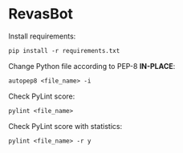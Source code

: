 # RevasBot

Install requirements:

```ps
pip install -r requirements.txt
```

Change Python file according to PEP-8 **IN-PLACE**:  

```ps
autopep8 <file_name> -i
```

Check PyLint score:

```ps
pylint <file_name>
```

Check PyLint score with statistics:

```ps
pylint <file_name> -r y
```
